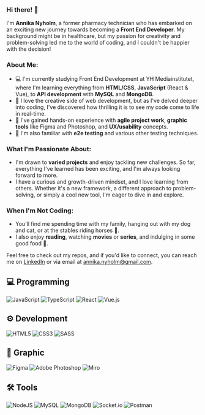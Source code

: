### Hi there! 👋

I'm **Annika Nyholm**, a former pharmacy technician who has embarked on an exciting new journey towards becoming a **Front End Developer**. My background might be in healthcare, but my passion for creativity and problem-solving led me to the world of coding, and I couldn't be happier with the decision!

### About Me:
- 💻 I'm currently studying Front End Development at YH Mediainstitutet, where I'm learning everything from **HTML/CSS**, **JavaScript** (React & Vue), to **API development** with **MySQL** and **MongoDB**.
- 🎨 I love the creative side of web development, but as I've delved deeper into coding, I've discovered how thrilling it is to see my code come to life in real-time.
- 🚀 I've gained hands-on experience with **agile project work**, **graphic tools** like Figma and Photoshop, and **UX/usability** concepts.
- 🧪 I'm also familiar with **e2e testing** and various other testing techniques.

### What I'm Passionate About:
- I'm drawn to **varied projects** and enjoy tackling new challenges. So far, everything I've learned has been exciting, and I'm always looking forward to more.
- I have a curious and growth-driven mindset, and I love learning from others. Whether it's a new framework, a different approach to problem-solving, or simply a cool new tool, I'm eager to dive in and explore.

### When I'm Not Coding:
- You'll find me spending time with my family, hanging out with my dog and cat, or at the stables riding horses 🐎.
- I also enjoy **reading**, watching **movies** or **series**, and indulging in some good food 🍲.

Feel free to check out my repos, and if you'd like to connect, you can reach me on [LinkedIn](https://www.linkedin.com/in/annika-nyholm/) or via email at annika.nyholm@gmail.com.

## 💻 Programming
![JavaScript](https://img.shields.io/badge/-JavaScript-F7DF1E?style=flat&logo=javascript&logoColor=black)
![TypeScript](https://img.shields.io/badge/-TypeScript-007ACC?style=flat&logo=typescript&logoColor=white)
![React](https://img.shields.io/badge/-React-61DAFB?style=flat&logo=react&logoColor=white)
![Vue.js](https://img.shields.io/badge/-Vue.js-4FC08D?style=flat&logo=vue.js&logoColor=white)

## ⚙️ Development
![HTML5](https://img.shields.io/badge/-HTML5-E34F26?style=flat&logo=html5&logoColor=white)
![CSS3](https://img.shields.io/badge/-CSS3-1572B6?style=flat&logo=css3&logoColor=white)
![SASS](https://img.shields.io/badge/-SASS-CC6699?style=flat&logo=sass&logoColor=white)

## 🎨 Graphic
![Figma](https://img.shields.io/badge/-Figma-F24E1E?style=flat&logo=figma&logoColor=white)
![Adobe Photoshop](https://img.shields.io/badge/-Adobe%20Photoshop-31A8FF?style=flat&logo=adobe-photoshop&logoColor=white)
![Miro](https://img.shields.io/badge/-Miro-F7C52D?style=flat&logo=miro&logoColor=050036)

## 🛠️ Tools
![NodeJS](https://img.shields.io/badge/-NodeJS-339933?style=flat&logo=node.js&logoColor=white)
![MySQL](https://img.shields.io/badge/-MySQL-4479A1?style=flat&logo=mysql&logoColor=white)
![MongoDB](https://img.shields.io/badge/-MongoDB-47A248?style=flat&logo=mongodb&logoColor=white)
![Socket.io](https://img.shields.io/badge/-Socket.io-010101?style=flat&logo=socket.io&logoColor=white)
![Postman](https://img.shields.io/badge/-Postman-FF6C37?style=flat&logo=postman&logoColor=white)


